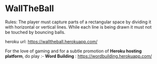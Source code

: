 # WallTheBall

Rules: The player must capture parts of a rectangular space by dividing it with horizontal or vertical lines. While each line is being drawn it must not be touched by bouncing balls. 

heroku url: https://walltheball.herokuapp.com/


For the love of gaming and for a subtle promotion of **Heroku hosting platform**, do play :-
**Word Building** : https://wordbuilding.herokuapp.com/
